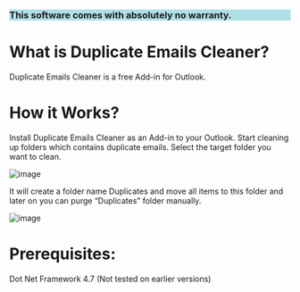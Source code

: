 <h3 style="background-color:powderblue;">This software comes with absolutely no warranty.</h3>

**<h1>What is Duplicate Emails Cleaner?</h1>**

Duplicate Emails Cleaner is a free Add-in for Outlook.

**<h1>How it Works?</h1>**

Install Duplicate Emails Cleaner as an Add-in to your Outlook. Start cleaning up folders which contains duplicate emails. Select the target folder you want to clean.

![image](https://user-images.githubusercontent.com/91064560/201829625-71722b4e-ed86-4be6-9ae8-6e06c665e395.png)

It will create a folder name Duplicates and move all items to this folder and later on you can purge “Duplicates” folder manually.

![image](https://user-images.githubusercontent.com/91064560/201829654-8969c7d8-131d-4d32-9895-8af6820d139e.png)

**<h1>Prerequisites:</h1>**

Dot Net Framework 4.7 (Not tested on earlier versions)
